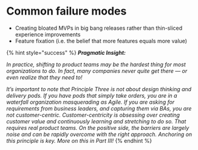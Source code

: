 # Common failure modes

* Creating bloated MVPs in big bang releases rather than thin-sliced experience improvements
* Feature fixation \(i.e. the belief that more features equals more value\)

{% hint style="success" %}
_**Pragmatic Insight:**_

_In practice, shifting to product teams may be the hardest thing for most organizations to do. In fact, many companies never quite get there — or even realize that they need to!_

_It’s important to note that Principle Three is not about design thinking and delivery pods. If you have pods that simply take orders, you are in a waterfall organization masquerading as Agile. If you are asking for requirements from business leaders, and capturing them via BAs, you are not customer-centric. Customer-centricity is obsessing over creating customer value and continuously learning and stretching to do so. That requires real product teams. On the positive side, the barriers are largely noise and can be rapidly overcome with the right approach. Anchoring on this principle is key. More on this in Part III!_
{% endhint %}



